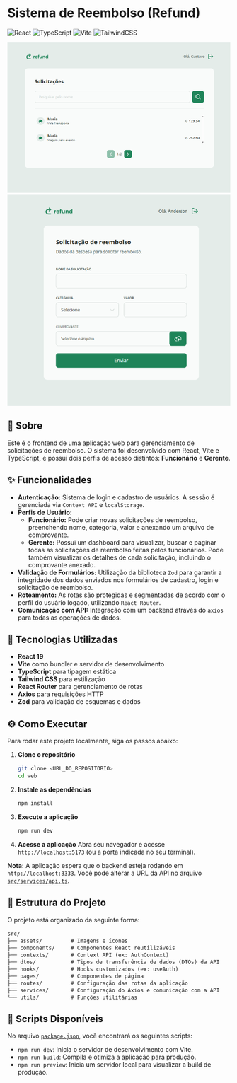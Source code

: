 # Sistema de Reembolso (Refund)

![React](https://img.shields.io/badge/react-%2320232a.svg?style=for-the-badge&logo=react&logoColor=%2361DAFB)
![TypeScript](https://img.shields.io/badge/typescript-%23007ACC.svg?style=for-the-badge&logo=typescript&logoColor=white)
![Vite](https://img.shields.io/badge/vite-%23646CFF.svg?style=for-the-badge&logo=vite&logoColor=white)
![TailwindCSS](https://img.shields.io/badge/tailwindcss-%2338B2AC.svg?style=for-the-badge&logo=tailwind-css&logoColor=white)

![Screenshot da Dashboard do sistema](src/assets/app1.png)
![Screenshot da Solicitação de reembolso](src/assets/app2.png)

## 📖 Sobre

Este é o frontend de uma aplicação web para gerenciamento de solicitações de reembolso. O sistema foi desenvolvido com React, Vite e TypeScript, e possui dois perfis de acesso distintos: **Funcionário** e **Gerente**.

## ✨ Funcionalidades

- **Autenticação:** Sistema de login e cadastro de usuários. A sessão é gerenciada via `Context API` e `localStorage`.
- **Perfis de Usuário:**
  - **Funcionário:** Pode criar novas solicitações de reembolso, preenchendo nome, categoria, valor e anexando um arquivo de comprovante.
  - **Gerente:** Possui um dashboard para visualizar, buscar e paginar todas as solicitações de reembolso feitas pelos funcionários. Pode também visualizar os detalhes de cada solicitação, incluindo o comprovante anexado.
- **Validação de Formulários:** Utilização da biblioteca `Zod` para garantir a integridade dos dados enviados nos formulários de cadastro, login e solicitação de reembolso.
- **Roteamento:** As rotas são protegidas e segmentadas de acordo com o perfil do usuário logado, utilizando `React Router`.
- **Comunicação com API:** Integração com um backend através do `axios` para todas as operações de dados.

## 🚀 Tecnologias Utilizadas

- **React 19**
- **Vite** como bundler e servidor de desenvolvimento
- **TypeScript** para tipagem estática
- **Tailwind CSS** para estilização
- **React Router** para gerenciamento de rotas
- **Axios** para requisições HTTP
- **Zod** para validação de esquemas e dados

## ⚙️ Como Executar

Para rodar este projeto localmente, siga os passos abaixo:

1.  **Clone o repositório**

    ```sh
    git clone <URL_DO_REPOSITORIO>
    cd web
    ```

2.  **Instale as dependências**

    ```sh
    npm install
    ```

3.  **Execute a aplicação**

    ```sh
    npm run dev
    ```

4.  **Acesse a aplicação**
    Abra seu navegador e acesse `http://localhost:5173` (ou a porta indicada no seu terminal).

**Nota:** A aplicação espera que o backend esteja rodando em `http://localhost:3333`. Você pode alterar a URL da API no arquivo [`src/services/api.ts`](src/services/api.ts).

## 📂 Estrutura do Projeto

O projeto está organizado da seguinte forma:

```
src/
├── assets/         # Imagens e ícones
├── components/     # Componentes React reutilizáveis
├── contexts/       # Context API (ex: AuthContext)
├── dtos/           # Tipos de transferência de dados (DTOs) da API
├── hooks/          # Hooks customizados (ex: useAuth)
├── pages/          # Componentes de página
├── routes/         # Configuração das rotas da aplicação
├── services/       # Configuração do Axios e comunicação com a API
└── utils/          # Funções utilitárias
```

## 📜 Scripts Disponíveis

No arquivo [`package.json`](package.json), você encontrará os seguintes scripts:

- `npm run dev`: Inicia o servidor de desenvolvimento com Vite.
- `npm run build`: Compila e otimiza a aplicação para produção.
- `npm run preview`: Inicia um servidor local para visualizar a build de produção.
